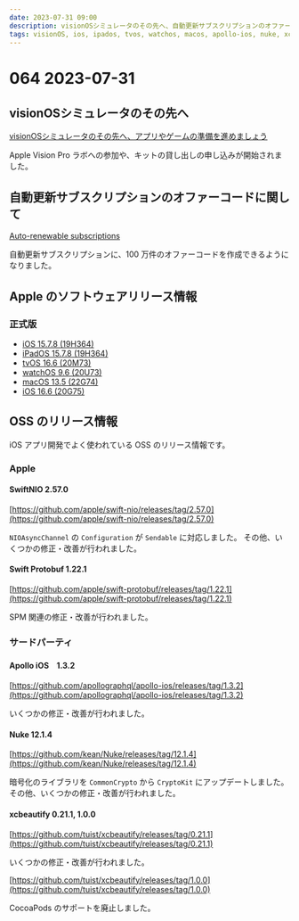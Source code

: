```yaml
---
date: 2023-07-31 09:00
description: visionOSシミュレータのその先へ、自動更新サブスクリプションのオファーコードに関して、iOS 15.7.8 リリース、ほか
tags: visionOS, ios, ipados, tvos, watchos, macos, apollo-ios, nuke, xcbeautify, swiftnio, protobuf
---
```

# 064 2023-07-31

## visionOSシミュレータのその先へ

[visionOSシミュレータのその先へ、ア⁠プ⁠リやゲ⁠ー⁠ムの準備を進⁠め⁠ま⁠し⁠ょ⁠う⁠](https://developer.apple.com/jp/news/?id=beltofx4)

Apple Vision Pro ラボへの参加や、キットの貸し出しの申し込みが開始されました。

## 自動更新サブスクリプションのオファーコードに関して

[Auto-renewable subscriptions](https://developer.apple.com/app-store/subscriptions/)

自動更新サブスクリプションに、100 万件のオファーコードを作成できるようになりました。

## Apple のソフトウェアリリース情報

### 正式版

- [iOS 15.7.8 (19H364)](https://developer.apple.com/news/releases/?id=07242023f)
- [iPadOS 15.7.8 (19H364)](https://developer.apple.com/news/releases/?id=07242023g)
- [tvOS 16.6 (20M73)](https://developer.apple.com/news/releases/?id=07242023e)
- [watchOS 9.6 (20U73)](https://developer.apple.com/news/releases/?id=07242023d)
- [macOS 13.5 (22G74)](https://developer.apple.com/news/releases/?id=07242023c)
- [iOS 16.6 (20G75)](https://developer.apple.com/news/releases/?id=07242023b)

## OSS のリリース情報

iOS アプリ開発でよく使われている OSS のリリース情報です。

### Apple

#### SwiftNIO 2.57.0

[https://github.com/apple/swift-nio/releases/tag/2.57.0](https://github.com/apple/swift-nio/releases/tag/2.57.0)

`NIOAsyncChannel` の `Configuration` が `Sendable` に対応しました。
その他、いくつかの修正・改善が行われました。

#### Swift Protobuf 1.22.1

[https://github.com/apple/swift-protobuf/releases/tag/1.22.1](https://github.com/apple/swift-protobuf/releases/tag/1.22.1)

SPM 関連の修正・改善が行われました。

### サードパーティ

#### Apollo iOS　1.3.2

[https://github.com/apollographql/apollo-ios/releases/tag/1.3.2](https://github.com/apollographql/apollo-ios/releases/tag/1.3.2)

いくつかの修正・改善が行われました。

#### Nuke 12.1.4

[https://github.com/kean/Nuke/releases/tag/12.1.4](https://github.com/kean/Nuke/releases/tag/12.1.4)

暗号化のライブラリを `CommonCrypto` から `CryptoKit` にアップデートしました。
その他、いくつかの修正・改善が行われました。  

#### xcbeautify 0.21.1, 1.0.0

[https://github.com/tuist/xcbeautify/releases/tag/0.21.1](https://github.com/tuist/xcbeautify/releases/tag/0.21.1)

いくつかの修正・改善が行われました。

[https://github.com/tuist/xcbeautify/releases/tag/1.0.0](https://github.com/tuist/xcbeautify/releases/tag/1.0.0)

CocoaPods のサポートを廃止しました。
